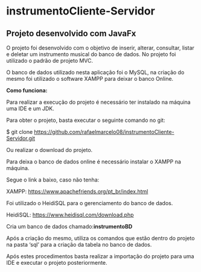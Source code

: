 # instrumentoCliente-Servidor
## Projeto desenvolvido com JavaFx
<p>
  O projeto foi desenvolvido com o objetivo de inserir, alterar, consultar, listar e deletar um instrumento musical do banco de dados.
  No projeto foi utilizado o padrão de projeto MVC.
</p>
<p>
  O banco de dados utilizado nesta aplicação foi o MySQL, na criação do mesmo foi utilizado o software XAMPP para deixar o banco Online.
</p>

<strong>Como funciona:</strong>

<p>
  Para realizar a execução do projeto é necessário ter instalado na máquina uma IDE e um JDK.

  Para obter o projeto, basta executar o seguinte comando no git:

  $ git clone https://github.com/rafaelmarcelo08/instrumentoCliente-Servidor.git

  Ou realizar o download do projeto.
</p>
<p>
  Para deixa o banco de dados online é necessário instalar o XAMPP na máquina.
  
  Segue o link a baixo, caso não tenha:
  
  XAMPP:	 https://www.apachefriends.org/pt_br/index.html
  
  Foi utilizado o HeidiSQL para o gerenciamento do banco de dados.
  
  HeidiSQL:	https://www.heidisql.com/download.php
  
  Cria um banco de dados chamado:<strong>instrumentoBD</strong>
  
  Após a criação do mesmo, utiliza os comandos que estão dentro do projeto na pasta ‘sql’ para a criação da tabela no banco de dados.
  
  Após estes procedimentos basta realizar a importação do projeto para uma IDE e executar o projeto posteriormente.
</p>
